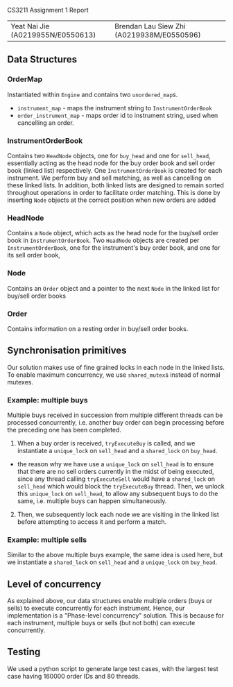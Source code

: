CS3211 Assignment 1 Report

<table border="0">
 <tr>
    <td>Yeat Nai Jie (A0219955N/E0550613)</td>
    <td>Brendan Lau Siew Zhi (A0219938M/E0550596)</td>
 </tr>
</table>

## Data Structures

### OrderMap

Instantiated within `Engine` and contains two `unordered_map`s.
- `instrument_map` - maps the instrument string to `InstrumentOrderBook`
- `order_instrument_map` - maps order id to instrument string, used when cancelling an order.

### InstrumentOrderBook

Contains two `HeadNode` objects, one for `buy_head` and one for `sell_head`, essentially acting as the head node for the buy order book and sell order book (linked list) respectively. One `InstrumentOrderBook` is created for each instrument. We perform buy and sell matching, as well as cancelling on these linked lists. In addition, both linked lists are designed to remain sorted throughout operations in order to facilitate order matching. This is done by inserting `Node` objects at the correct position when new orders are added 

### HeadNode

Contains a `Node` object, which acts as the head node for the buy/sell order book in `InstrumentOrderBook`. Two `HeadNode` objects are created per `InstrumentOrderBook`, one for the instrument's buy order book, and one for its sell order book,

### Node

Contains an `Order` object and a pointer to the next `Node` in the linked list for buy/sell order books

### Order

Contains information on a resting order in buy/sell order books.

## Synchronisation primitives

Our solution makes use of fine grained locks in each node in the linked lists. To enable maximum concurrency, we use `shared_mutex`s instead of normal mutexes.

### Example: multiple buys
Multiple buys received in succession from multiple different threads can be processed concurrently, i.e. another buy order can begin processing before the preceding one has been completed. 

1. When a buy order is received, `tryExecuteBuy` is called, and we instantiate a `unique_lock` on `sell_head` and a `shared_lock` on `buy_head`.
 - the reason why we have use a `unique_lock` on `sell_head` is to ensure that there are no sell orders currently in the midst of being executed, since any thread calling `tryExecuteSell` would have a `shared_lock` on `sell_head` which would block the `tryExecuteBuy` thread. Then, we unlock this `unique_lock` on `sell_head`, to allow any subsequent buys to do the same, i.e. multiple buys can happen simultaneously.

2. Then, we subsequently lock each node we are visiting in the linked list before attempting to access it and perform a match.


### Example: multiple sells

Similar to the above multiple buys example, the same idea is used here, but we instantiate a `shared_lock` on `sell_head` and a `unique_lock` on `buy_head`.


## Level of concurrency

As explained above, our data structures enable multiple orders (buys or sells) to execute concurrently for each instrument. Hence, our implementation is a "Phase-level concurrency" solution. This is because for each instrument, multiple buys or sells (but not both) can execute concurrently.


## Testing

We used a python script to generate large test cases, with the largest test case having 160000 order IDs and 80 threads. 
